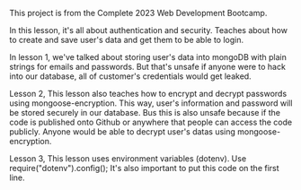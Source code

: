 This project is from the Complete 2023 Web Development Bootcamp.

In this lesson, it's all about authentication and security. Teaches about how to create and save user's data and get them to be able to login.

<!-- Lesson 1 -->
In lesson 1, we've talked about storing user's data into mongoDB with plain strings for emails and passwords. But that's unsafe if anyone were to hack into our database, all of customer's credentials would get leaked.


<!-- Lesson 2 -->
Lesson 2, This lesson also teaches how to encrypt and decrypt passwords using mongoose-encryption. This way, user's information and password will be stored securely in our database.
Bus this is also unsafe because if the code is published onto Github or anywhere that people can access the code publicly. Anyone would be able to decrypt user's datas using mongoose-encryption.

<!-- Lesson 3 -->
Lesson 3, This lesson uses environment variables (dotenv). Use require("dotenv").config(); It's also important to put this code on the first line.